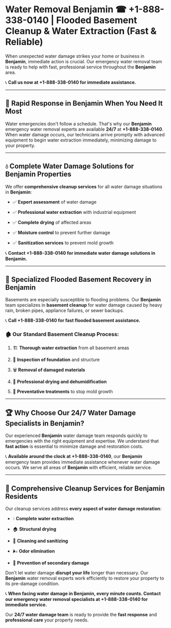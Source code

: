 # Water Removal Benjamin ☎ +1-888-338-0140 | Flooded Basement Cleanup & Water Extraction (Fast & Reliable)

When unexpected water damage strikes your home or business in **Benjamin**, immediate action is crucial. Our emergency water removal team is ready to help with fast, professional service throughout the **Benjamin** area. 

📞 **Call us now at +1-888-338-0140 for immediate assistance.**
---
## 🚀 Rapid Response in Benjamin When You Need It Most
Water emergencies don't follow a schedule. That's why our **Benjamin** emergency water removal experts are available **24/7** at **+1-888-338-0140**. When water damage occurs, our technicians arrive promptly with advanced equipment to begin water extraction immediately, minimizing damage to your property.
---
## 💧 Complete Water Damage Solutions for Benjamin Properties
We offer **comprehensive cleanup services** for all water damage situations in **Benjamin**:
- ✅ **Expert assessment** of water damage  
- ✅ **Professional water extraction** with industrial equipment  
- ✅ **Complete drying** of affected areas  
- ✅ **Moisture control** to prevent further damage  
- ✅ **Sanitization services** to prevent mold growth  
📞 **Contact +1-888-338-0140 for immediate water damage solutions in Benjamin.**
---
## 🌊 Specialized Flooded Basement Recovery in Benjamin
Basements are especially susceptible to flooding problems. Our **Benjamin** team specializes in **basement cleanup** for water damage caused by heavy rain, broken pipes, appliance failures, or sewer backups. 
📞 **Call +1-888-338-0140 for fast flooded basement assistance.**
### 🏚️ Our Standard Basement Cleanup Process:
1. 🏗️ **Thorough water extraction** from all basement areas  
2. 🔎 **Inspection of foundation** and structure  
3. 🗑️ **Removal of damaged materials**  
4. 💨 **Professional drying and dehumidification**  
5. 🚫 **Preventative treatments** to stop mold growth  
---
## 🏆 Why Choose Our 24/7 Water Damage Specialists in Benjamin?
Our experienced **Benjamin** water damage team responds quickly to emergencies with the right equipment and expertise. We understand that **fast action** is essential to minimize damage and restoration costs.
📞 **Available around the clock at +1-888-338-0140**, our **Benjamin** emergency team provides immediate assistance whenever water damage occurs. We serve all areas of **Benjamin** with efficient, reliable service.
---
## 🧹 Comprehensive Cleanup Services for Benjamin Residents
Our cleanup services address **every aspect of water damage restoration**:
- 💧 **Complete water extraction**  
- 🏠 **Structural drying**  
- 🧼 **Cleaning and sanitizing**  
- 🌬️ **Odor elimination**  
- 🚫 **Prevention of secondary damage**  
Don't let water damage **disrupt your life** longer than necessary. Our **Benjamin** water removal experts work efficiently to restore your property to its pre-damage condition.
📞 **When facing water damage in Benjamin, every minute counts. Contact our emergency water removal specialists at +1-888-338-0140 for immediate service.**
Our **24/7 water damage team** is ready to provide the **fast response** and **professional care** your property needs.
